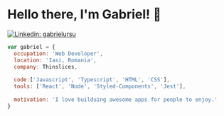 # Hello there, I'm Gabriel! 👋

[![Linkedin: gabrielursu](https://img.shields.io/badge/-gabrielursu-blue?style=flat-square&logo=Linkedin&logoColor=white&link=https://www.linkedin.com/in/gabriel-ursu/)](https://www.linkedin.com/in/gabriel-ursu/)

```javascript
var gabriel = {
  occupation: 'Web Developer',
  location: 'Iasi, Romania',
  company: Thinslices,
  
  code:['Javascript', 'Typescript', 'HTML', 'CSS'],
  tools: ['React', 'Node', 'Styled-Components', 'Jest'],
  
  motivation: 'I love builduing awesome apps for people to enjoy.'
}
```
